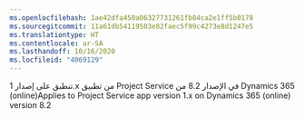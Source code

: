 ```yaml
---
ms.openlocfilehash: 1ae42dfa450a06327731261fb84ca2e1ff5b0178
ms.sourcegitcommit: 11a61db54119503e82faec5f99c4273e8d1247e5
ms.translationtype: HT
ms.contentlocale: ar-SA
ms.lasthandoff: 10/16/2020
ms.locfileid: "4069129"
---
```

<span data-ttu-id="92268-101">تنطبق على إصدار 1.x من تطبيق Project Service في الإصدار 8.2 من Dynamics 365 (online)</span><span class="sxs-lookup"><span data-stu-id="92268-101">Applies to Project Service app version 1.x on Dynamics 365 (online) version 8.2</span></span>


